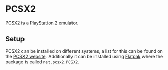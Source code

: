 # PCSX2

[PCSX2](https://pcsx2.net/) is a [PlayStation 2](/wiki/game.md)
[emulator](/wiki/emulator.md).

## Setup

PCSX2 can be installed on different systems, a list for this can be found on
the [PCSX2 website](https://pcsx2.net/downloads).
Additionally it can be installed using [Flatpak](/wiki/linux/flatpak.md) where the
package is called `net.pcsx2.PCSX2`.
